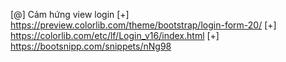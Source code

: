 [@] Cảm hứng view login
    [+] https://preview.colorlib.com/theme/bootstrap/login-form-20/
    [+] https://colorlib.com/etc/lf/Login_v16/index.html
    [+] https://bootsnipp.com/snippets/nNg98
